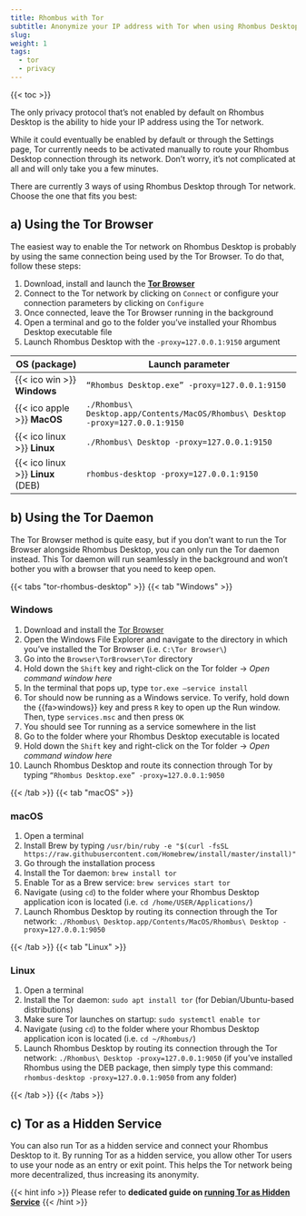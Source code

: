 ```yaml
---
title: Rhombus with Tor
subtitle: Anonymize your IP address with Tor when using Rhombus Desktop
slug: 
weight: 1
tags:
  - tor
  - privacy
---
```


{{< toc >}}

The only privacy protocol that’s not enabled by default on Rhombus Desktop is the ability to hide your IP address using the Tor network.

While it could eventually be enabled by default or through the Settings page, Tor currently needs to be activated manually to route your Rhombus Desktop connection through its network. Don’t worry, it’s not complicated at all and will only take you a few minutes.

There are currently 3 ways of using Rhombus Desktop through Tor network. Choose the one that fits you best:


## a) Using the Tor Browser

The easiest way to enable the Tor network on Rhombus Desktop is probably by using the same connection being used by the Tor Browser. To do that, follow these steps:

1. Download, install and launch the **[Tor Browser](https://www.torproject.org/download/)**
2. Connect to the Tor network by clicking on `Connect` or configure your connection parameters by clicking on `Configure`
3. Once connected, leave the Tor Browser running in the background
4. Open a terminal and go to the folder you’ve installed your Rhombus Desktop executable file
5. Launch Rhombus Desktop with the `-proxy=127.0.0.1:9150` argument

| OS (package)                      | Launch parameter                                                               |
| --------------------------------- | ------------------------------------------------------------------------------ |
| {{< ico win >}} **Windows**       | `“Rhombus Desktop.exe” -proxy=127.0.0.1:9150`                                  |
| {{< ico apple >}} **MacOS**       | `./Rhombus\ Desktop.app/Contents/MacOS/Rhombus\ Desktop -proxy=127.0.0.1:9150` |
| {{< ico linux >}} **Linux**       | `./Rhombus\ Desktop -proxy=127.0.0.1:9150`                                     |
| {{< ico linux >}} **Linux** (DEB) | `rhombus-desktop -proxy=127.0.0.1:9150`                                        |


## b) Using the Tor Daemon

The Tor Browser method is quite easy, but if you don’t want to run the Tor Browser alongside Rhombus Desktop, you can only run the Tor daemon instead. This Tor daemon will run seamlessly in the background and won’t bother you with a browser that you need to keep open.

{{< tabs "tor-rhombus-desktop" >}}
{{< tab "Windows" >}}

### Windows

1. Download and install the [Tor Browser](https://www.torproject.org/download/)
2. Open the Windows File Explorer and navigate to the directory in which you’ve installed the Tor Browser (i.e. `C:\Tor Browser\`)
3. Go into the `Browser\TorBrowser\Tor` directory
4. Hold down the `Shift` key and right-click on the Tor folder → _Open command window here_
5. In the terminal that pops up, type `tor.exe –service install`
6. Tor should now be running as a Windows service. To verify, hold down the {{fa>windows}} key and press `R` key to open up the Run window. Then, type `services.msc` and then press `OK`
7. You should see Tor running as a service somewhere in the list
8. Go to the folder where your Rhombus Desktop executable is located
9. Hold down the `Shift` key and right-click on the Tor folder → _Open command window here_
10. Launch Rhombus Desktop and route its connection through Tor by typing `“Rhombus Desktop.exe” -proxy=127.0.0.1:9050`

{{< /tab >}}
{{< tab "macOS" >}}

### macOS

1. Open a terminal
2. Install Brew by typing `/usr/bin/ruby -e "$(curl -fsSL https://raw.githubusercontent.com/Homebrew/install/master/install)"`
3. Go through the installation process
4. Install the Tor daemon: `brew install tor`
5. Enable Tor as a Brew service: `brew services start tor`
6. Navigate (using `cd`) to the folder where your Rhombus Desktop application icon is located (i.e. `cd /home/USER/Applications/`)
7. Launch Rhombus Desktop by routing its connection through the Tor network: `./Rhombus\ Desktop.app/Contents/MacOS/Rhombus\ Desktop -proxy=127.0.0.1:9050`

{{< /tab >}}
{{< tab "Linux" >}}

### Linux

1. Open a terminal
2. Install the Tor daemon: `sudo apt install tor` (for Debian/Ubuntu-based distributions)
3. Make sure Tor launches on startup: `sudo systemctl enable tor`
4. Navigate (using `cd`) to the folder where your Rhombus Desktop application icon is located (i.e. `cd ~/Rhombus/`)
5. Launch Rhombus Desktop by routing its connection through the Tor network: `./Rhombus\ Desktop -proxy=127.0.0.1:9050` (if you’ve installed Rhombus using the DEB package, then simply type this command: `rhombus-desktop -proxy=127.0.0.1:9050` from any folder)

{{< /tab >}}
{{< /tabs >}}


## c) Tor as a Hidden Service

You can also run Tor as a hidden service and connect your Rhombus Desktop to it. By running Tor as a hidden service, you allow other Tor users to use your node as an entry or exit point. This helps the Tor network being more decentralized, thus increasing its anonymity.

{{< hint info >}}
Please refer to **dedicated guide on [running Tor as Hidden Service](/wiki/tutorial/privacy/tor-hidden-service/)**
{{< /hint >}}
